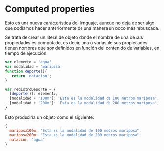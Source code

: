 # Computed properties

Esto es una nueva característica del lenguaje, aunque no deja de ser algo que podíamos hacer anteriormente de una manera un poco más rebuscada.

Se trata de crear un literal de objeto donde el nombre de una de sus propiedades es computado, es decir, una o varias de sus propiedades tienen nombres que son definidos en función del contenido de variables, en tiempo de ejecución.

```javascript
var elemento = 'agua'
var modalidad = 'mariposa'
function deporte(){
   return 'natacion';
}
```

```javascript
var registroDeporte = {
  [deporte()]: elemento,
  [modalidad + '100m']: 'Esta es la modalidad de 100 metros mariposa',
  [modalidad + '200m']: 'Esta es la modalidad de 200 metros mariposa',
}
```

Esto produciría un objeto como el siguiente:

```javascript
{
  mariposa100m: "Esta es la modalidad de 100 metros mariposa",
  mariposa200m: "Esta es la modalidad de 200 metros mariposa",
  natacion: "agua"
}
```

